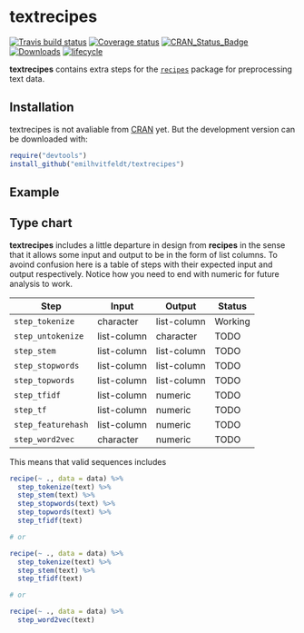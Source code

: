 
<!-- README.md is generated from README.Rmd. Please edit that file -->

# textrecipes

[![Travis build
status](https://travis-ci.org/EmilHvitfeldt/textrecipes.svg?branch=master)](https://travis-ci.org/EmilHvitfeldt/textrecipes)
[![Coverage
status](https://codecov.io/gh/EmilHvitfeldt/textrecipes/branch/master/graph/badge.svg)](https://codecov.io/github/EmilHvitfeldt/textrecipes?branch=master)
[![CRAN\_Status\_Badge](http://www.r-pkg.org/badges/version/textrecipes)](http://cran.r-project.org/web/packages/textrecipes)
[![Downloads](http://cranlogs.r-pkg.org/badges/textrecipes)](http://cran.rstudio.com/package=textrecipes)
[![lifecycle](https://img.shields.io/badge/lifecycle-experimental-orange.svg)](https://www.tidyverse.org/lifecycle/#experimental)

**textrecipes** contains extra steps for the
[`recipes`](http://cran.rstudio.com/package=recipes) package for
preprocessing text data.

## Installation

textrecipes is not avaliable from [CRAN](https://CRAN.R-project.org)
yet. But the development version can be downloaded with:

``` r
require("devtools")
install_github("emilhvitfeldt/textrecipes")
```

## Example

## Type chart

**textrecipes** includes a little departure in design from **recipes**
in the sense that it allows some input and output to be in the form of
list columns. To avoind confusion here is a table of steps with their
expected input and output respectively. Notice how you need to end with
numeric for future analysis to work.

| Step               | Input       | Output      | Status  |
| ------------------ | ----------- | ----------- | ------- |
| `step_tokenize`    | character   | list-column | Working |
| `step_untokenize`  | list-column | character   | TODO    |
| `step_stem`        | list-column | list-column | TODO    |
| `step_stopwords`   | list-column | list-column | TODO    |
| `step_topwords`    | list-column | list-column | TODO    |
| `step_tfidf`       | list-column | numeric     | TODO    |
| `step_tf`          | list-column | numeric     | TODO    |
| `step_featurehash` | list-column | numeric     | TODO    |
| `step_word2vec`    | character   | numeric     | TODO    |

This means that valid sequences includes

``` r
recipe(~ ., data = data) %>%
  step_tokenize(text) %>%
  step_stem(text) %>%
  step_stopwords(text) %>%
  step_topwords(text) %>%
  step_tfidf(text)

# or

recipe(~ ., data = data) %>%
  step_tokenize(text) %>%
  step_stem(text) %>%
  step_tfidf(text)

# or

recipe(~ ., data = data) %>%
  step_word2vec(text)
```
